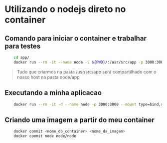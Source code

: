 # Utilizando o nodejs direto no container

## Comando para iniciar o container e trabalhar para testes

```sh
    cd app/
    docker run --rm -it --name node -v ${PWD}/:/usr/src/app -p 3000:3000 node:latest
```

> Tudo que criarmos na pasta /usr/src/app será compartilhado com o nosso host na pasta node/app

## Executando a minha aplicacao

```sh
    docker run --rm -it -d --name node -p 3000:3000 --mount type=bind,source=${PWD}/,target=/usr/src/app node:latest bash -c "cd /usr/src/app && npm start"
```

## Criando uma imagem a partir do meu container

```sh
    docker commit <nome_do_container> <nome_da_imagem>
    docker commit node node/node
```
